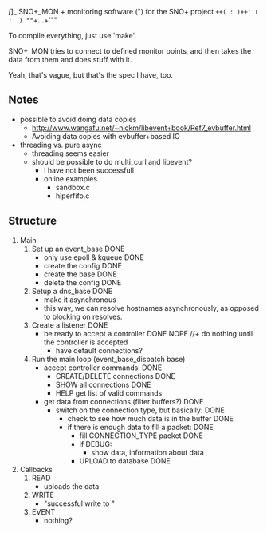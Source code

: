    _[_]_  SNO+_MON + monitoring software
    (")             for the SNO+ project
`++( : )++'
  (  :  )
""`+...+'"" 

To compile everything, just use 'make'.

SNO+_MON tries to connect to defined monitor points, and
then takes the data from them and does stuff with it.

Yeah, that's vague, but that's the spec I have, too.

## Notes ##
+ possible to avoid doing data copies
    + http://www.wangafu.net/~nickm/libevent+book/Ref7_evbuffer.html
    + Avoiding data copies with evbuffer+based IO
+ threading vs. pure async
	+ threading seems easier
	+ should be possible to do multi_curl and libevent?
		+ I have not been successfull
		+ online examples
			+ sandbox.c
			+ hiperfifo.c

## Structure ##
1. Main
    1. Set up an event_base DONE
        + only use epoll & kqueue DONE
        + create the config DONE
        + create the base DONE
        + delete the config DONE
    2. Setup a dns_base DONE
        + make it asynchronous
        + this way, we can resolve hostnames asynchronously,
          as opposed to blocking on resolves.
    2. Create a listener DONE
        + be ready to accept a controller DONE
        NOPE //+ do nothing until the controller is accepted
			+ have default connections?
    3. Run the main loop (event_base_dispatch base)
        + accept controller commands: DONE
            + CREATE/DELETE connections DONE
            + SHOW          all connections DONE
			+ HELP			get list of valid commands
        + get data from connections (filter buffers?) DONE
            + switch on the connection type, but basically: DONE
                + check to see how much data is in the buffer DONE
                + if there is enough data to fill a packet: DONE
                    + fill CONNECTION_TYPE packet DONE
                    + if DEBUG:
                        + show data, information about data
                    + UPLOAD to database DONE
2. Callbacks
    1. READ
        + uploads the data
    2. WRITE
        + "successful write to <place>"
    3. EVENT
        + nothing?

